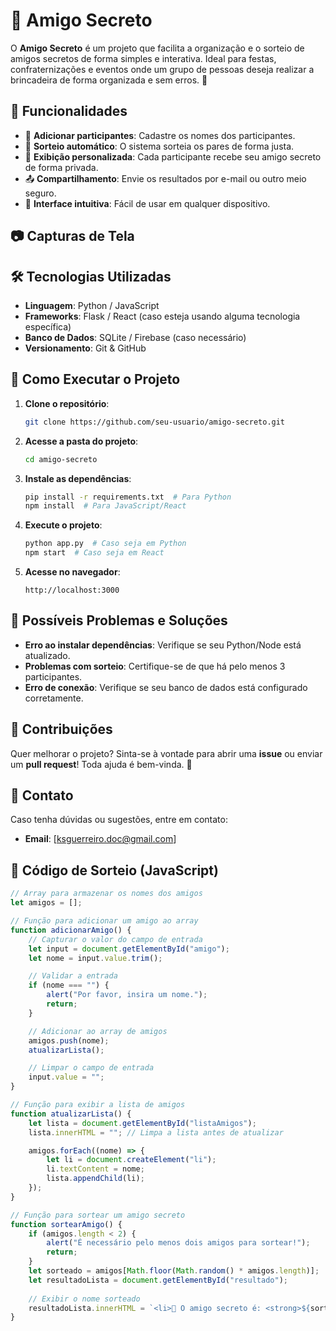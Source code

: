 # 🎁 Amigo Secreto

O **Amigo Secreto** é um projeto que facilita a organização e o sorteio de amigos secretos de forma simples e interativa. Ideal para festas, confraternizações e eventos onde um grupo de pessoas deseja realizar a brincadeira de forma organizada e sem erros. 🎉

## 🚀 Funcionalidades
- 📌 **Adicionar participantes**: Cadastre os nomes dos participantes.
- 🎲 **Sorteio automático**: O sistema sorteia os pares de forma justa.
- 📝 **Exibição personalizada**: Cada participante recebe seu amigo secreto de forma privada.
- 📤 **Compartilhamento**: Envie os resultados por e-mail ou outro meio seguro.
- 📱 **Interface intuitiva**: Fácil de usar em qualquer dispositivo.

## 📷 Capturas de Tela


## 🛠️ Tecnologias Utilizadas
- **Linguagem**: Python / JavaScript
- **Frameworks**: Flask / React (caso esteja usando alguma tecnologia específica)
- **Banco de Dados**: SQLite / Firebase (caso necessário)
- **Versionamento**: Git & GitHub

## 🔧 Como Executar o Projeto
1. **Clone o repositório**:
   ```sh
   git clone https://github.com/seu-usuario/amigo-secreto.git
   ```
2. **Acesse a pasta do projeto**:
   ```sh
   cd amigo-secreto
   ```
3. **Instale as dependências**:
   ```sh
   pip install -r requirements.txt  # Para Python
   npm install  # Para JavaScript/React
   ```
4. **Execute o projeto**:
   ```sh
   python app.py  # Caso seja em Python
   npm start  # Caso seja em React
   ```
5. **Acesse no navegador**:
   ```
   http://localhost:3000
   ```

## 🐛 Possíveis Problemas e Soluções
- **Erro ao instalar dependências**: Verifique se seu Python/Node está atualizado.
- **Problemas com sorteio**: Certifique-se de que há pelo menos 3 participantes.
- **Erro de conexão**: Verifique se seu banco de dados está configurado corretamente.

## 🤝 Contribuições
Quer melhorar o projeto? Sinta-se à vontade para abrir uma **issue** ou enviar um **pull request**! Toda ajuda é bem-vinda. 🚀

## 📩 Contato
Caso tenha dúvidas ou sugestões, entre em contato:
- **Email**: [ksguerreiro.doc@gmail.com]


## 📝 Código de Sorteio (JavaScript)
```js
// Array para armazenar os nomes dos amigos
let amigos = [];

// Função para adicionar um amigo ao array
function adicionarAmigo() {
    // Capturar o valor do campo de entrada
    let input = document.getElementById("amigo");
    let nome = input.value.trim();

    // Validar a entrada
    if (nome === "") {
        alert("Por favor, insira um nome.");
        return;
    }

    // Adicionar ao array de amigos
    amigos.push(nome);
    atualizarLista();

    // Limpar o campo de entrada
    input.value = "";
}

// Função para exibir a lista de amigos
function atualizarLista() {
    let lista = document.getElementById("listaAmigos");
    lista.innerHTML = ""; // Limpa a lista antes de atualizar

    amigos.forEach((nome) => {
        let li = document.createElement("li");
        li.textContent = nome;
        lista.appendChild(li);
    });
}

// Função para sortear um amigo secreto
function sortearAmigo() {
    if (amigos.length < 2) {
        alert("É necessário pelo menos dois amigos para sortear!");
        return;
    }
    let sorteado = amigos[Math.floor(Math.random() * amigos.length)];
    let resultadoLista = document.getElementById("resultado");
    
    // Exibir o nome sorteado
    resultadoLista.innerHTML = `<li>🎉 O amigo secreto é: <strong>${sorteado}</strong>!</li>`;
}
